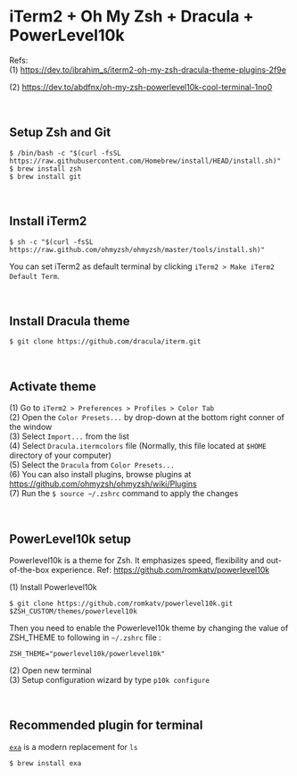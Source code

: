 # iTerm2 + Oh My Zsh + Dracula + PowerLevel10k

Refs:\
(1) https://dev.to/ibrahim_s/iterm2-oh-my-zsh-dracula-theme-plugins-2f9e

(2) https://dev.to/abdfnx/oh-my-zsh-powerlevel10k-cool-terminal-1no0

<br>

## Setup Zsh and Git
```
$ /bin/bash -c "$(curl -fsSL https://raw.githubusercontent.com/Homebrew/install/HEAD/install.sh)"
$ brew install zsh
$ brew install git
```

<br>

## Install iTerm2
```
$ sh -c "$(curl -fsSL https://raw.github.com/ohmyzsh/ohmyzsh/master/tools/install.sh)"
```
You can set iTerm2 as default terminal by clicking `iTerm2 > Make iTerm2 Default Term`.

<br>

## Install Dracula theme
```
$ git clone https://github.com/dracula/iterm.git
```

<br>

## Activate theme
(1) Go to `iTerm2 > Preferences > Profiles > Color Tab`\
(2) Open the `Color Presets...` by drop-down at the bottom right conner of the window\
(3) Select `Import...` from the list\
(4) Select `Dracula.itermcolors` file (Normally, this file located at `$HOME` directory of your computer)\
(5) Select the `Dracula` from `Color Presets...`\
(6) You can also install plugins, browse plugins at https://github.com/ohmyzsh/ohmyzsh/wiki/Plugins \
(7) Run the `$ source ~/.zshrc` command to apply the changes

<br>

## PowerLevel10k setup
Powerlevel10k is a theme for Zsh. It emphasizes speed, flexibility and out-of-the-box experience.
Ref: https://github.com/romkatv/powerlevel10k

(1) Install Powerlevel10k 
```
$ git clone https://github.com/romkatv/powerlevel10k.git $ZSH_CUSTOM/themes/powerlevel10k
```
Then you need to enable the Powerlevel10k theme by changing the value of ZSH_THEME to following in `~/.zshrc` file :
```
ZSH_THEME="powerlevel10k/powerlevel10k"
```
(2) Open new terminal\
(3) Setup configuration wizard by type `p10k configure`

<br>

## Recommended plugin for terminal
[`exa`](https://the.exa.website/) is a modern replacement for `ls`
```
$ brew install exa
```
